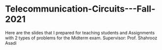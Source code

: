 # Telecommunication-Circuits---Fall-2021
Here are the slides that I prepared for teaching students and Assignments with 2 types of problems for the Midterm exam.
Supervisor: Prof. Shahrooz Asadi
